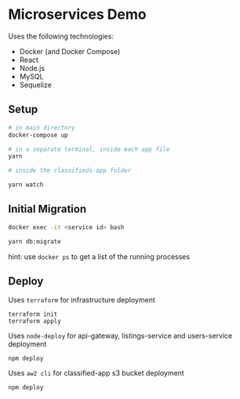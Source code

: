 # Microservices Demo

Uses the following technologies:

- Docker (and Docker Compose)
- React
- Node.js
- MySQL
- Sequelize

## Setup

```sh
# in main directory
docker-compose up

# in a separate terminal, inside each app file 
yarn

# inside the classifieds-app folder

yarn watch
```

## Initial Migration
```sh
docker exec -it <service id> bash

yarn db:migrate

```

hint: use `docker ps` to get a list of the running processes

## Deploy

Uses `terraform` for infrastructure deployment
```
terraform init
terraform apply
```

Uses `node-deploy` for api-gateway, listings-service and users-service deployment
```
npm deploy
```

Uses `aw2 cli` for classified-app s3 bucket deployment
```
npm deploy
```
